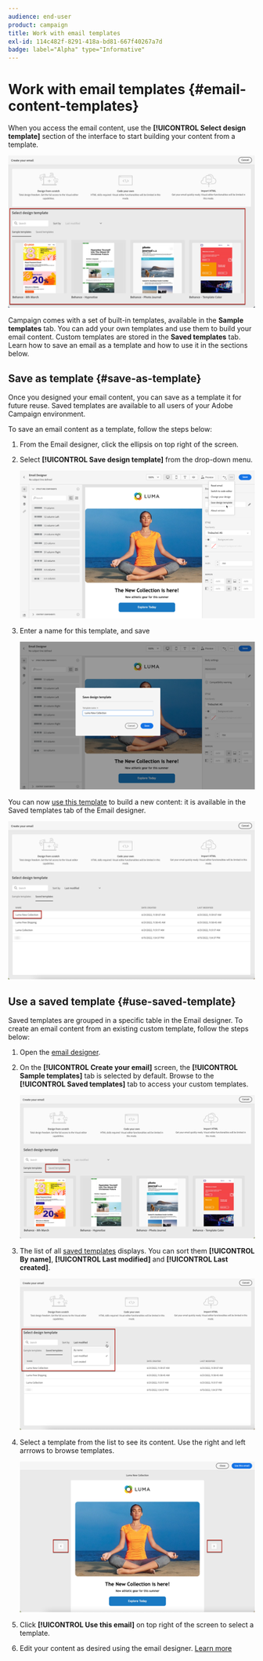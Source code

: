 ```yaml
---
audience: end-user
product: campaign
title: Work with email templates
exl-id: 114c482f-8291-418a-bd81-667f40267a7d
badge: label="Alpha" type="Informative"
---
```

# Work with email templates {#email-content-templates}

When you access the email content, use the **[!UICONTROL Select design template]** section of the interface to start building your content from a template.

![](assets/email_designer-templates.png)

Campaign comes with a set of built-in templates, available in the **Sample templates** tab. You can add your own templates and use them to build your email content. Custom templates are stored in the **Saved templates** tab. Learn how to save an email as a template and how to use it in the sections below.

## Save as template {#save-as-template}

Once you designed your email content, you can save as a template it for future reuse. Saved templates are available to all users of your Adobe Campaign environment.

To save an email content as a template, follow the steps below:

1. From the Email designer, click the ellipsis on top right of the screen.

1. Select **[!UICONTROL Save design template]** from the drop-down menu.

    ![](assets/email_designer-save-template.png)

1. Enter a name for this template, and save

    ![](assets/email_designer-template-name.png)

You can now [use this template](#use-saved-template) to build a new content: it is available in the Saved templates tab of the Email designer.

![](assets/email_designer-saved-template.png)

## Use a saved template {#use-saved-template}

Saved templates are grouped in a specific table in the Email designer. To create an email content from an existing custom template, follow the steps below:

1. Open the [email designer](create-email-content.md).

1. On the **[!UICONTROL Create your email]** screen, the **[!UICONTROL Sample templates]** tab is selected by default. Browse to the **[!UICONTROL Saved templates]** tab to access your custom templates.

    ![](assets/email_designer-saved-templates-tab.png)

1. The list of all [saved templates](#save-as-template) displays. You can sort them **[!UICONTROL By name]**, **[!UICONTROL Last modified]** and **[!UICONTROL Last created]**.

    ![](assets/email_designer-saved-templates.png)

1. Select a template from the list to see its content. Use the right and left arrrows to browse templates.

    ![](assets/email_designer-saved-templates-navigate.png)

1. Click **[!UICONTROL Use this email]** on top right of the screen to select a template.

1. Edit your content as desired using the email designer. [Learn more](create-email-content.md)
